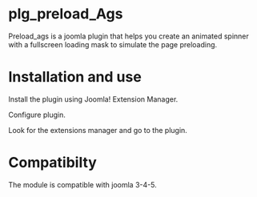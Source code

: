 # plg_preload_Ags 
 
Preload_ags is a joomla plugin that helps you create an animated spinner with a fullscreen loading mask to simulate the page preloading.

# Installation and use

Install the plugin using Joomla! Extension Manager.

Configure plugin.


Look for the extensions manager and go to the plugin.



# Compatibilty 

The module is compatible with joomla 3-4-5.



